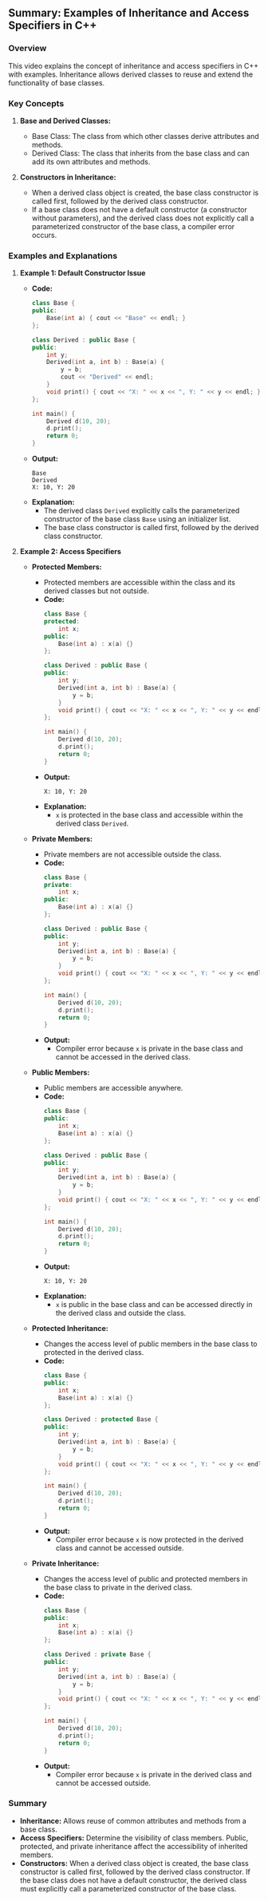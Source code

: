 ## Summary: Examples of Inheritance and Access Specifiers in C++

### Overview
This video explains the concept of inheritance and access specifiers in C++ with examples. Inheritance allows derived classes to reuse and extend the functionality of base classes.

### Key Concepts

1. **Base and Derived Classes:**
   - Base Class: The class from which other classes derive attributes and methods.
   - Derived Class: The class that inherits from the base class and can add its own attributes and methods.

2. **Constructors in Inheritance:**
   - When a derived class object is created, the base class constructor is called first, followed by the derived class constructor.
   - If a base class does not have a default constructor (a constructor without parameters), and the derived class does not explicitly call a parameterized constructor of the base class, a compiler error occurs.

### Examples and Explanations

1. **Example 1: Default Constructor Issue**
   - **Code:**
     ```cpp
     class Base {
     public:
         Base(int a) { cout << "Base" << endl; }
     };

     class Derived : public Base {
     public:
         int y;
         Derived(int a, int b) : Base(a) {
             y = b;
             cout << "Derived" << endl;
         }
         void print() { cout << "X: " << x << ", Y: " << y << endl; }
     };

     int main() {
         Derived d(10, 20);
         d.print();
         return 0;
     }
     ```
   - **Output:**
     ```
     Base
     Derived
     X: 10, Y: 20
     ```
   - **Explanation:**
     - The derived class `Derived` explicitly calls the parameterized constructor of the base class `Base` using an initializer list.
     - The base class constructor is called first, followed by the derived class constructor.

2. **Example 2: Access Specifiers**
   - **Protected Members:**
     - Protected members are accessible within the class and its derived classes but not outside.
     - **Code:**
       ```cpp
       class Base {
       protected:
           int x;
       public:
           Base(int a) : x(a) {}
       };

       class Derived : public Base {
       public:
           int y;
           Derived(int a, int b) : Base(a) {
               y = b;
           }
           void print() { cout << "X: " << x << ", Y: " << y << endl; }
       };

       int main() {
           Derived d(10, 20);
           d.print();
           return 0;
       }
       ```
     - **Output:**
       ```
       X: 10, Y: 20
       ```
     - **Explanation:**
       - `x` is protected in the base class and accessible within the derived class `Derived`.

   - **Private Members:**
     - Private members are not accessible outside the class.
     - **Code:**
       ```cpp
       class Base {
       private:
           int x;
       public:
           Base(int a) : x(a) {}
       };

       class Derived : public Base {
       public:
           int y;
           Derived(int a, int b) : Base(a) {
               y = b;
           }
           void print() { cout << "X: " << x << ", Y: " << y << endl; }
       };

       int main() {
           Derived d(10, 20);
           d.print();
           return 0;
       }
       ```
     - **Output:**
       - Compiler error because `x` is private in the base class and cannot be accessed in the derived class.

   - **Public Members:**
     - Public members are accessible anywhere.
     - **Code:**
       ```cpp
       class Base {
       public:
           int x;
           Base(int a) : x(a) {}
       };

       class Derived : public Base {
       public:
           int y;
           Derived(int a, int b) : Base(a) {
               y = b;
           }
           void print() { cout << "X: " << x << ", Y: " << y << endl; }
       };

       int main() {
           Derived d(10, 20);
           d.print();
           return 0;
       }
       ```
     - **Output:**
       ```
       X: 10, Y: 20
       ```
     - **Explanation:**
       - `x` is public in the base class and can be accessed directly in the derived class and outside the class.

   - **Protected Inheritance:**
     - Changes the access level of public members in the base class to protected in the derived class.
     - **Code:**
       ```cpp
       class Base {
       public:
           int x;
           Base(int a) : x(a) {}
       };

       class Derived : protected Base {
       public:
           int y;
           Derived(int a, int b) : Base(a) {
               y = b;
           }
           void print() { cout << "X: " << x << ", Y: " << y << endl; }
       };

       int main() {
           Derived d(10, 20);
           d.print();
           return 0;
       }
       ```
     - **Output:**
       - Compiler error because `x` is now protected in the derived class and cannot be accessed outside.

   - **Private Inheritance:**
     - Changes the access level of public and protected members in the base class to private in the derived class.
     - **Code:**
       ```cpp
       class Base {
       public:
           int x;
           Base(int a) : x(a) {}
       };

       class Derived : private Base {
       public:
           int y;
           Derived(int a, int b) : Base(a) {
               y = b;
           }
           void print() { cout << "X: " << x << ", Y: " << y << endl; }
       };

       int main() {
           Derived d(10, 20);
           d.print();
           return 0;
       }
       ```
     - **Output:**
       - Compiler error because `x` is private in the derived class and cannot be accessed outside.

### Summary
- **Inheritance:** Allows reuse of common attributes and methods from a base class.
- **Access Specifiers:** Determine the visibility of class members. Public, protected, and private inheritance affect the accessibility of inherited members.
- **Constructors:** When a derived class object is created, the base class constructor is called first, followed by the derived class constructor. If the base class does not have a default constructor, the derived class must explicitly call a parameterized constructor of the base class.